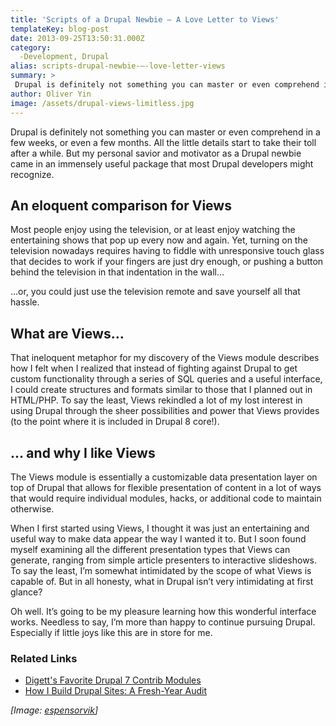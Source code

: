 ```yaml
---
title: 'Scripts of a Drupal Newbie – A Love Letter to Views'
templateKey: blog-post
date: 2013-09-25T13:50:31.000Z
category: 
  -Development, Drupal
alias: scripts-drupal-newbie-–-love-letter-views
summary: > 
 Drupal is definitely not something you can master or even comprehend in a few weeks, or even a few months. All the little details start to take their toll after a while. But my personal savior and motivator as a Drupal newbie came in an immensely useful package that most Drupal developers might recognize.
author: Oliver Yin
image: /assets/drupal-views-limitless.jpg
---
```


Drupal is definitely not something you can master or even comprehend in a few weeks, or even a few months. All the little details start to take their toll after a while. But my personal savior and motivator as a Drupal newbie came in an immensely useful package that most Drupal developers might recognize.

An eloquent comparison for Views
--------------------------------

Most people enjoy using the television, or at least enjoy watching the entertaining shows that pop up every now and again. Yet, turning on the television nowadays requires having to fiddle with unresponsive touch glass that decides to work if your fingers are just dry enough, or pushing a button behind the television in that indentation in the wall…

…or, you could just use the television remote and save yourself all that hassle.

What are Views…
---------------

That ineloquent metaphor for my discovery of the Views module describes how I felt when I realized that instead of fighting against Drupal to get custom functionality through a series of SQL queries and a useful interface, I could create structures and formats similar to those that I planned out in HTML/PHP. To say the least, Views rekindled a lot of my lost interest in using Drupal through the sheer possibilities and power that Views provides (to the point where it is included in Drupal 8 core!).

… and why I like Views
----------------------

The Views module is essentially a customizable data presentation layer on top of Drupal that allows for flexible presentation of content in a lot of ways that would require individual modules, hacks, or additional code to maintain otherwise.

When I first started using Views, I thought it was just an entertaining and useful way to make data appear the way I wanted it to. But I soon found myself examining all the different presentation types that Views can generate, ranging from simple article presenters to interactive slideshows. To say the least, I’m somewhat intimidated by the scope of what Views is capable of. But in all honesty, what in Drupal isn’t very intimidating at first glance?

Oh well. It’s going to be my pleasure learning how this wonderful interface works. Needless to say, I’m more than happy to continue pursuing Drupal. Especially if little joys like this are in store for me.

### Related Links

*   [Digett's Favorite Drupal 7 Contrib Modules](/insights/digett-s-favorite-drupal-7-contrib-modules)
*   [How I Build Drupal Sites: A Fresh-Year Audit](/insights/how-i-build-drupal-sites-fresh-year-audit)

_\[Image: [espensorvik](https://commons.wikimedia.org/wiki/File:Remote_Control,_Television_-_TV-controller.jpg)\]_